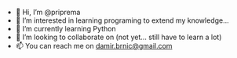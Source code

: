- 👋 Hi, I’m @priprema
- 👀 I’m interested in learning programing to extend my knowledge...
- 🌱 I’m currently learning Python
- 💞️ I’m looking to collaborate on (not yet... still have to learn a lot)
- 📫 You can reach me on damir.brnic@gmail.com

<!---
priprema/priprema is a ✨ special ✨ repository because its `README.md` (this file) appears on your GitHub profile.
You can click the Preview link to take a look at your changes.
--->
